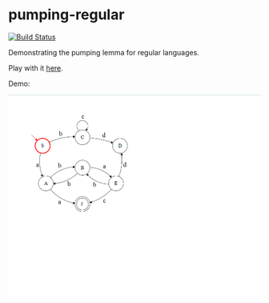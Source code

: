 pumping-regular
===============

[![Build Status](https://travis-ci.org/jvoigtlaender/pumping-regular.svg?branch=master)](https://travis-ci.org/jvoigtlaender/pumping-regular)

Demonstrating the pumping lemma for regular languages.

Play with it [here](https://jvoigtlaender.github.io/pumping-regular).

Demo:

![Pumping Lemma Demo](demo.gif)

